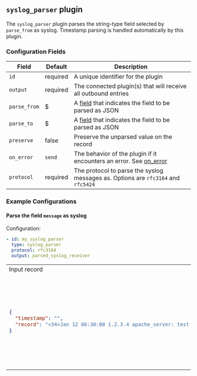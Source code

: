 ## `syslog_parser` plugin

The `syslog_parser` plugin parses the string-type field selected by `parse_from` as syslog. Timestamp parsing is handled automatically by this plugin.

### Configuration Fields

| Field        | Default  | Description                                                                                  |
| ---          | ---      | ---                                                                                          |
| `id`         | required | A unique identifier for the plugin                                                           |
| `output`     | required | The connected plugin(s) that will receive all outbound entries                               |
| `parse_from` | $        | A [field](/docs/types/field.md) that indicates the field to be parsed as JSON                |
| `parse_to`   | $        | A [field](/docs/types/field.md) that indicates the field to be parsed as JSON                |
| `preserve`   | false    | Preserve the unparsed value on the record                                                    |
| `on_error`   | `send`   | The behavior of the plugin if it encounters an error. See [on_error](/docs/types/on_error.md)|
| `protocol`   | required | The protocol to parse the syslog messages as. Options are `rfc3164` and `rfc5424`            |

### Example Configurations


#### Parse the field `message` as syslog

Configuration:
```yaml
- id: my_syslog_parser
  type: syslog_parser
  protocol: rfc3164
  output: parsed_syslog_receiver
```

<table>
<tr><td> Input record </td> <td> Output record </td></tr>
<tr>
<td>

```json
{
  "timestamp": "",
  "record": "<34>Jan 12 06:30:00 1.2.3.4 apache_server: test message"
}
```

</td>
<td>

```json
{
  "timestamp": "2020-01-12T06:30:00Z",
  "record": {
    "appname": "apache_server",
    "facility": 4,
    "hostname": "1.2.3.4",
    "message": "test message",
    "msg_id": null,
    "priority": 34,
    "proc_id": null,
    "severity": 2,
  }
}
```

</td>
</tr>
</table>

